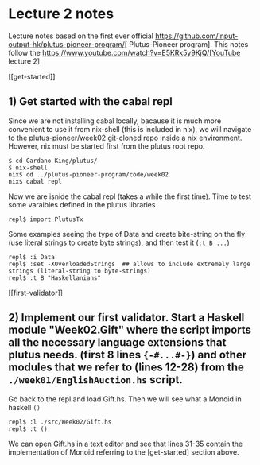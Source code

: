 # Lecture 2 notes
Lecture notes based on the first ever official https://github.com/input-output-hk/plutus-pioneer-program/[ Plutus-Pioneer program]. This notes follow the https://www.youtube.com/watch?v=E5KRk5y9KjQ/[YouTube lecture 2]

[[get-started]]
## 1) Get started with the cabal repl

Since we are not installing cabal locally, bacause it is much more convenient to use it from nix-shell (this is included in nix), we will navigate to the plutus-pioneer/week02 git-cloned repo inside a nix environment. However, nix must be started first from the plutus root repo.

    $ cd Cardano-King/plutus/  
    $ nix-shell
    nix$ cd ../plutus-pioneer-program/code/week02
    nix$ cabal repl
    
Now we are isnide the cabal repl (takes a while the first time). Time to test some varaibles defined in the plutus libraries

    repl$ import PlutusTx
    
Some examples seeing the type of Data and create bite-string on the fly (use literal strings to create byte strings), and then test it (`:t B ...`)
    
    repl$ :i Data
    repl$ :set -XOverloadedStrings  ## allows to include extremely large strings (literal-string to byte-strings)
    repl$ :t B "Haskellanians"
    

[[first-validator]]
## 2) Implement our first validator. Start a Haskell module "Week02.Gift" where the script imports all the necessary language extensions that plutus needs. (first 8 lines `{-#...#-}`) and other modules that we refer to (lines 12-28) from the `./week01/EnglishAuction.hs` script.

Go back to the repl and load Gift.hs. Then we will see what a Monoid in haskell `()`

    repl$ :l ./src/Week02/Gift.hs 
    repl$ :t ()
    
We can open Gift.hs in a text editor and see that lines 31-35 contain the implementation of Monoid referring to the [get-started] section above.
    

 
